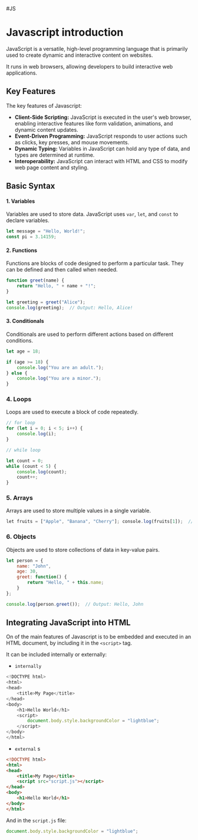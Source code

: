 #JS 

# Javascript introduction

JavaScript is a versatile, high-level programming language that is primarily used to create dynamic and interactive content on websites. 

It runs in web browsers, allowing developers to build interactive web applications.

## Key Features

The key features of Javascript: 
- **Client-Side Scripting:** JavaScript is executed in the user's web browser, enabling interactive features like form validation, animations, and dynamic content updates.
- **Event-Driven Programming:** JavaScript responds to user actions such as clicks, key presses, and mouse movements.
- **Dynamic Typing:** Variables in JavaScript can hold any type of data, and types are determined at runtime.
- **Interoperability:** JavaScript can interact with HTML and CSS to modify web page content and styling.

## Basic Syntax

#### 1. Variables

Variables are used to store data. JavaScript uses `var`, `let`, and `const` to declare variables.

```javascript
let message = "Hello, World!";
const pi = 3.14159;
```

#### 2. Functions

Functions are blocks of code designed to perform a particular task. They can be defined and then called when needed.

```js
function greet(name) {
    return "Hello, " + name + "!";
}

let greeting = greet("Alice");
console.log(greeting);  // Output: Hello, Alice!
```

#### 3. Conditionals

Conditionals are used to perform different actions based on different conditions.

```js
let age = 18;

if (age >= 18) {
    console.log("You are an adult.");
} else {
    console.log("You are a minor.");
}
```

### 4. Loops

Loops are used to execute a block of code repeatedly.

```js
// for loop
for (let i = 0; i < 5; i++) {
    console.log(i);
}

// while loop

let count = 0;
while (count < 5) {
    console.log(count);
    count++;
}
```

### 5. Arrays

Arrays are used to store multiple values in a single variable.

```js
let fruits = ["Apple", "Banana", "Cherry"]; console.log(fruits[1]);  // Output: Banana
```

### 6. Objects

Objects are used to store collections of data in key-value pairs.

```js
let person = {
    name: "John",
    age: 30,
    greet: function() {
        return "Hello, " + this.name;
    }
};

console.log(person.greet());  // Output: Hello, John

```
## Integrating JavaScript into HTML

On of the main features of Javascript is to be embedded and executed  in an HTML document, by including it in the `<script>` tag.

It can be included internally or externally: 

* `internally`

```js
<!DOCTYPE html>
<html>
<head>
    <title>My Page</title>
</head>
<body>
    <h1>Hello World</h1>
    <script>
        document.body.style.backgroundColor = "lightblue";
    </script>
</body>
</html>
```

* `external`
s
```html
<!DOCTYPE html>
<html>
<head>
    <title>My Page</title>
    <script src="script.js"></script>
</head>
<body>
    <h1>Hello World</h1>
</body>
</html>
```

And in the `script.js` file: 

```js
document.body.style.backgroundColor = "lightblue";
```